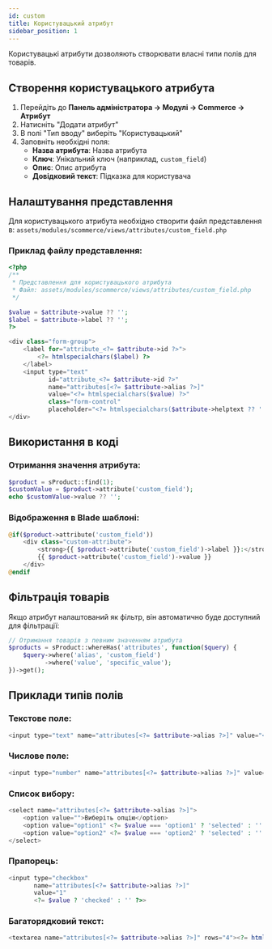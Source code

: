 ```yaml
---
id: custom
title: Користувацький атрибут
sidebar_position: 1
---
```


Користувацькі атрибути дозволяють створювати власні типи полів для товарів.

## Створення користувацького атрибута

1. Перейдіть до **Панель адміністратора -> Модулі -> Commerce -> Атрибут**
2. Натисніть "Додати атрибут"
3. В полі "Тип вводу" виберіть "Користувацький"
4. Заповніть необхідні поля:
   - **Назва атрибута**: Назва атрибута
   - **Ключ**: Унікальний ключ (наприклад, `custom_field`)
   - **Опис**: Опис атрибута
   - **Довідковий текст**: Підказка для користувача

## Налаштування представлення

Для користувацького атрибута необхідно створити файл представлення в:
`assets/modules/scommerce/views/attributes/custom_field.php`

### Приклад файлу представлення:

```php
<?php
/**
 * Представлення для користувацького атрибута
 * Файл: assets/modules/scommerce/views/attributes/custom_field.php
 */

$value = $attribute->value ?? '';
$label = $attribute->label ?? '';
?>

<div class="form-group">
    <label for="attribute_<?= $attribute->id ?>">
        <?= htmlspecialchars($label) ?>
    </label>
    <input type="text" 
           id="attribute_<?= $attribute->id ?>" 
           name="attributes[<?= $attribute->alias ?>]" 
           value="<?= htmlspecialchars($value) ?>"
           class="form-control"
           placeholder="<?= htmlspecialchars($attribute->helptext ?? '') ?>">
</div>
```

## Використання в коді

### Отримання значення атрибута:

```php
$product = sProduct::find(1);
$customValue = $product->attribute('custom_field');
echo $customValue->value ?? '';
```

### Відображення в Blade шаблоні:

```php
@if($product->attribute('custom_field'))
    <div class="custom-attribute">
        <strong>{{ $product->attribute('custom_field')->label }}:</strong>
        {{ $product->attribute('custom_field')->value }}
    </div>
@endif
```

## Фільтрація товарів

Якщо атрибут налаштований як фільтр, він автоматично буде доступний для фільтрації:

```php
// Отримання товарів з певним значенням атрибута
$products = sProduct::whereHas('attributes', function($query) {
    $query->where('alias', 'custom_field')
          ->where('value', 'specific_value');
})->get();
```

## Приклади типів полів

### Текстове поле:
```php
<input type="text" name="attributes[<?= $attribute->alias ?>]" value="<?= htmlspecialchars($value) ?>">
```

### Числове поле:
```php
<input type="number" name="attributes[<?= $attribute->alias ?>]" value="<?= htmlspecialchars($value) ?>">
```

### Список вибору:
```php
<select name="attributes[<?= $attribute->alias ?>]">
    <option value="">Виберіть опцію</option>
    <option value="option1" <?= $value === 'option1' ? 'selected' : '' ?>>Опція 1</option>
    <option value="option2" <?= $value === 'option2' ? 'selected' : '' ?>>Опція 2</option>
</select>
```

### Прапорець:
```php
<input type="checkbox" 
       name="attributes[<?= $attribute->alias ?>]" 
       value="1" 
       <?= $value ? 'checked' : '' ?>>
```

### Багаторядковий текст:
```php
<textarea name="attributes[<?= $attribute->alias ?>]" rows="4"><?= htmlspecialchars($value) ?></textarea>
```
